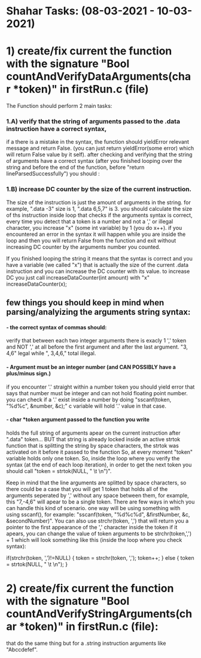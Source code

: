 # Shahar Tasks: (08-03-2021 - 10-03-2021)
# 1) create/fix current the function with the signature "Bool countAndVerifyDataArguments(char *token)" in firstRun.c (file)
The Function should perform 2 main tasks:
### 1.A) verify that the string of arguments passed to the .data instruction have a correct syntax, 
if a there is a mistake in the syntax, the function should yieldError relevant message and return False. (you can just return yieldError(some error) which will return False value by it self). after checking and verifying that the string of arguments have a correct syntax  (after you finished looping over the string and before the end of the function, before "return lineParsedSuccessfully") you should :
### 1.B) increase DC counter by the size of the current instruction. 
The size of the instruction is just the amount of arguments in the string.
for example, ".data -3" size is 1, ".data 6,5,7" is 3. you should calculate the size 
of ths instruction inside loop that checks if the arguments syntax is correct,
every time you detect that a token is a number and not a ',' or illegal character, 
you increase "x" (some int variable) by 1 (you do x++).
if you encountered an error in the syntax it will happen while you are inside the loop and
then you will return False from the function and exit without increasing DC counter by the arguments number
you counted.

If you finished looping the string it means that the syntax is correct and you have a variable (we called "x")
that is actually the size of the current .data instruction and you can increase the DC counter with its value.
to increase DC you just call increaseDataCounter(int amount) with "x" increaseDataCounter(x);

## few things you should keep in mind when parsing/analyizing the arguments string syntax:

#### - the correct syntax of commas should: 
verify that between each two integer arguments there is exacly 1 ',' token and NOT ',' at all before the first argument and after the last argument. "3, 4,6" legal while ", 3,4,6," total illegal.

#### - Argument must be an integer number (and CAN POSSIBLY have a plus/minus sign.) 
if you encounter '.' straight within a number token you should yield error that says that number must be integer and can not hold floating point number. you can check if a '.' exist inside a number by doing "sscanf(token, "%d%c", &number, &c);"
c variable will hold '.' value in that case.

#### - char *token argument passed to the function you write 
holds the full string of arguments apear on the current instruction after ".data" token... BUT that string  is already locked inside an active strtok function that is splitting the string by space characters, the strtok was activated on it before it passed to the function So, at every moment "token" variable holds only one token. So, inside the loop where you verify the syntax (at the end of each loop iteration), in order to get the next token you should call "token = strtok(NULL, " \t \n")". 

Keep in mind that the line arguments are splitted by space characters, so there could be a case that you will get 1 token that holds all of the arguments seperated by ',' without any space between them, for example, this "7,-4,6" will apear to be a single token. 
There are few ways in which you can handle this kind of scenario. one way will be using something with using sscanf(), for example: "sscanf(token, "%d%c%d", &firstNumber, &c, &secondNumber)". 
You can also use strchr(token, ',') that will return you a pointer to the first appearance of the ',' character inside the token if it apears, you can change the value of token arguments to be strchr(token,',') + 1 which will look something like this (inside the loop where you check syntax):

if(strchr(token, ',')!=NULL) {
token = strchr(token, ',');
token++;
} else {
    token = strtok(NULL, " \t \n");
}


# 2) create/fix current the function with the signature "Bool countAndVerifyStringArguments(char *token)" in firstRun.c (file):
 that do the same thing but for a .string instruction arguments like "Abccdefef".





